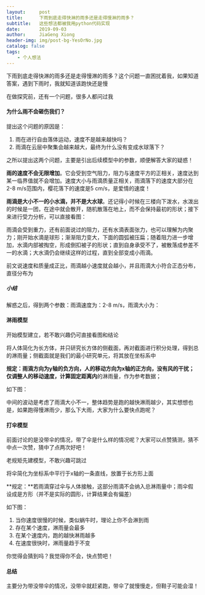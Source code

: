 ```yaml
---
layout:     post
title:      下雨到底走得快淋的雨多还是走得慢淋的雨多？
subtitle:   这些想法都被我用python代码实现
date:       2019-09-03
author:     JiaGeng Xiong
header-img: img/post-bg-YesOrNo.jpg
catalog: false
tags:
    - 个人想法
---
```

下雨到底走得快淋的雨多还是走得慢淋的雨多？这个问题一直困扰着我，如果知道答案，遇到下雨时，我就知道该跑快还是慢

在做探究前，还有一个问题，很多人都问过我

#### 为什么雨不会砸伤我们？

提出这个问题的原因是：

1. 雨在进行自由落体运动，速度不是越来越快吗？
2. 雨滴在云层中聚集会越来越大，最终为什么没有变成水球落下？

之所以提出这两个问题，主要是引出后续模型中的参数，顺便解答大家的疑惑！

**雨的速度不会无限增加**。它会受到空气阻力，阻力与速度平方的正相关，速度达到某一临界值就不会增加。速度大小与雨滴质量正相关，雨滴落下的速度大部分在2-8 m/s范围内，樱花落下的速度是5 cm/s，是爱情的速度！

**雨滴是大小不一的小水滴，并不是大水球**。还记得小时候在三楼向下泼水，水泼出的时候是一团，在途中就会散开，随机散落在地上，而不会保持最初的形状；接下来进行受力分析，可以直接看图：

雨滴会受到重力，还有前面说过的阻力，还有水滴表面张力，也可以理解为内聚力；刚开始水滴是球形；渐渐阻力变大，下面的圆弧被压扁；随着阻力进一步增加，水滴内部被掏空，形成倒扣被子的形状；直到自身承受不了，被散落成参差不一的水滴；大水滴仍会继续这样的过程，直到全部变成小雨滴。

前文说速度和质量成正比，雨滴越小速度就会越小，并且雨滴大小符合正态分布，直径分布为

##### 小结

解惑之后，得到两个参数：雨滴速度为：2-8 m/s，雨滴大小为：

#### 淋雨模型

开始模型建立，若不敢兴趣仍可直接看图和结论

将人体简化为长方体，并只研究长方体的侧截面，再对截面进行积分处理，得到总的淋雨量；侧截面就是我们的最小研究单元，将其放在坐标系中

**规定：**雨滴方向为y轴的负方向，人的移动方向为x轴的正方向，没有风的干扰；仅调整人的移动速度，计算**固定距离内**的淋雨量，作为参考数据；

如下图：

中间的波动是考虑了雨滴大小不一，整体趋势是跑的越快淋雨越少，其实想想也是，如果跑得慢淋雨少，那么下大雨，大家为什么要快点跑呢？

#### 打伞模型

前面讨论的是没带伞的情况，带了伞是什么样的情况呢？大家可以点赞猜测，猜不中点一次赞，猜中了点两次好吧！

老规矩先建模型，不敢兴趣可跳过

将伞简化为坐标系中平行于x轴的一条直线，放置于长方形上面

**规定：**若雨滴穿过伞与人体接触，这部分雨滴不会纳入总淋雨量中；雨伞假设成是方形（并不是实际的圆形，计算结果会有偏差）

如下图：

1. 当你速度很慢的时候，类似蜗牛时，理论上你不会淋到雨
2. 存在某个速度，淋雨量会最多
3. 在某个速度内，跑的越快淋雨越多
4. 在速度很快时，淋雨量趋于不变

你觉得会猜到吗？我觉得你不会，快点赞吧！

#### 总结

主要分为带没带伞的情况，没带伞就赶紧跑，带伞了就慢慢走，但鞋子可能会湿！
